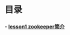 
# 目录
### - [lesson1 zookeeper简介](https://github.com/yancongcong1/study-log/tree/master/zookeeper/简介.md)